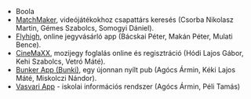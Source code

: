  - Boola
 - [MatchMaker](https://github.com/2023-2024-nappali-vizsgaremek/matchmaker-csorba-gemes), videójátékokhoz csapattárs keresés (Csorba Nikolasz Martin, Gémes Szabolcs, Somogyi Dániel). 
 - [Flyhigh](https://github.com/2023-2024-nappali-vizsgaremek/flyhigh-makan-mulati-bacskai?tab=readme-ov-file#flyhigh---vizsgaremek), online jegyvásárló app (Bácskai Péter, Makán Péter, Mulati Bence).
 - [CineMaXX](https://github.com/2023-2024-nappali-vizsgaremek/cinemaxx-kehi-hodi-vetro), mozijegy foglalás online és regisztráció (Hódi Lajos Gábor, Kehi Szabolcs, Vetró Máté).
 - [Bunker App (Bunki)](https://github.com/2023-2024-nappali-vizsgaremek/bunker-keki-agocs-miskolczi/tree/main), egy újonnan nyílt pub (Agócs Ármin, Kéki Lajos Máté, Miskolczi Nándor).
 - [Vasvari App](https://github.com/2023-2024-nappali-vizsgaremek/vasvari-app-peli-bukvity) - iskolai információs rendszer (Agócs Ármin, Péli Tamás)
